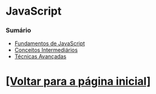 # JavaScript

<!--
- `new Obj` x `new Obj()`
- `new` em funções. Exemplo: `new exampleFunction()`
- `constructor`
- A "real interação" do `constructor` e o JavaScript
- `interface`
- `delete` de valores cujo tipo de dado é primitivo em ESM
- Array
    + `isArray`
    + `forEach`
    + `slice`
- `Date`
    + `getMonth`
    + `getDate`
    + `getHours`
    + `getMinutes`
    + `getSeconds`
- `Array.prototype.slice.call()`
- `process`
- `process.env`
- `util`
    + `inspect`
- `redis`
    + `createClient`
    + `on`
    + `auth`
    + `config`
- `have` (provavelmente uma cadeia de asserção)
- `request.path`
- `join`
- `include`
- `reset`
- `arguments`
- `push`
- `inspect`
- `replace`
- Me explique cada detalhe do log abaixo:

```Bash
<ref *1> [AsyncFunction: getTemporaryCredentials] {
  default: [Circular *1],
  getDatabasePassword: [AsyncFunction: getDatabasePassword],
  esmkTreeId: 'file:///home/luis/APIs/zoe-game-api/services/sensitive_data_getters.mjs?esmk=1'
}
```

- O que significa o "`_`" no exemplo:
  + Qual é o nome deste símbolo?

```JavaScript
const _ = require("lodash");
```
-->

### Sumário

- [Fundamentos de JavaScript](./1-fundamentos-Javascript/fundamentos-Javascript.md)
- [Conceitos Intermediários](./2-conceitos-intermediarios/conceitos-intermediarios.md)
- [Técnicas Avançadas](./tecnicas-avancadas/tecnicas-avancadas.md)
<!--
- [Ferramentas e Bibliotecas](./ferramentas-bibliotecas/ferramentas-bibliotecas.md)
- [Práticas e Padrões de Código](./praticas-padroes-codigo/praticas-padroes-codigo.md)
- [Performance e Segurança](./performance-segurança/performance-segurança.md)
- [Projetos Práticos](./projetos-praticos/projetos-praticos.md)
- [Recursos Adicionais](./recursos-adicionais/recursos-adicionais.md)
-->

# [[Voltar para a página inicial]](../README.md)
